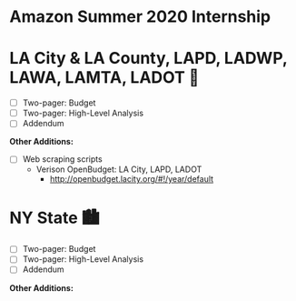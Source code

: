 # Amazon Summer 2020 Internship

# LA City & LA County, LAPD, LADWP, LAWA, LAMTA, LADOT 🌇
* [ ] Two-pager: Budget  
* [ ] Two-pager: High-Level Analysis  
* [ ] Addendum  

**Other Additions:** 
* [ ] Web scraping scripts
  - Verison OpenBudget: LA City, LAPD, LADOT
    - http://openbudget.lacity.org/#!/year/default

# NY State 🏙
* [ ] Two-pager: Budget  
* [ ] Two-pager: High-Level Analysis  
* [ ] Addendum  

**Other Additions:** 

